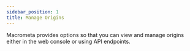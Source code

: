 ```yaml
---
sidebar_position: 1
title: Manage Origins
---
```


Macrometa provides options so that you can view and manage origins either in the web console or using API endpoints.

<DocCardList />
